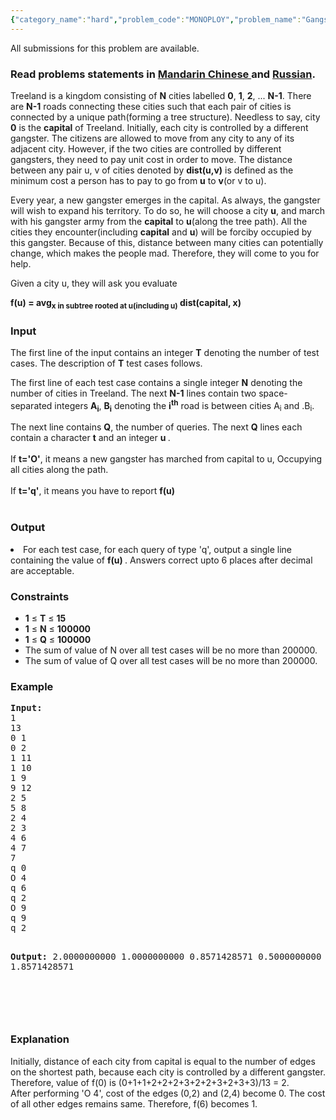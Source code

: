 ```yaml
---
{"category_name":"hard","problem_code":"MONOPLOY","problem_name":"Gangsters of Treeland","languages_supported":{"0":"ADA","1":"ASM","2":"BASH","3":"BF","4":"C","5":"C99 strict","6":"CAML","7":"CLOJ","8":"CLPS","9":"CPP 4.3.2","10":"CPP 4.9.2","11":"CPP14","12":"CS2","13":"D","14":"ERL","15":"FORT","16":"FS","17":"GO","18":"HASK","19":"ICK","20":"ICON","21":"JAVA","22":"JS","23":"LISP clisp","24":"LISP sbcl","25":"LUA","26":"NEM","27":"NICE","28":"NODEJS","29":"PAS fpc","30":"PAS gpc","31":"PERL"},"max_timelimit":2,"source_sizelimit":50000,"problem_author":"utkarsh_lath","problem_tester":null,"date_added":"26-06-2013","tags":{"0":"medium","1":"nov13","2":"utkarsh_lath"},"editorial_url":"http://discuss.codechef.com/problems/MONOPLOY","time":{"view_start_date":1384162200,"submit_start_date":1384162200,"visible_start_date":1384162200,"end_date":1735669800},"layout":"problem"}
---
```

<span class="solution-visible-txt">All submissions for this problem are available.</span><h3> Read problems statements in <a target="_blank" href="http://www.codechef.com/download/translated/NOV13/mandarin/MONOPLOY.pdf"> Mandarin Chinese </a> and <a target="_blank" href="http://www.codechef.com/download/translated/NOV13/russian/MONOPLOY.PDF"> Russian</a>.</h3>
<p>Treeland is a kingdom consisting of <b>N</b> cities labelled <b>0</b>, <b>1</b>, <b>2</b>, ... <b>N-1</b>. There are <b>N-1</b> roads connecting these cities such that each pair of cities is connected by a unique path(forming a tree structure). Needless to say, city <b>0</b> is the <b>capital</b> of Treeland. Initially, each city is controlled by a different gangster. The citizens are allowed to move from any city to any of its adjacent city. However, if the two cities are controlled by different gangsters, they need to pay unit cost in order to move. The distance between any pair u, v of cities denoted by <b>dist(u,v)</b>  is defined as the minimum cost a person has to pay to go from <b>u</b> to <b>v</b>(or v to u).</p>
<p>
Every year, a new gangster emerges in the capital. As always, the gangster will wish to expand his territory. To do so, he will choose a city <b>u</b>, and march with his gangster army from the <b>capital</b> to <b>u</b>(along the tree path). All the cities they encounter(including <b>capital</b> and <b>u</b>) will be forciby occupied by this gangster. Because of this, distance between many cities can potentially change, which makes the people mad. Therefore, they will come to you for help.</p>
<p>
Given a city u, they will ask you evaluate </p>
<p><b> f(u) = avg<sub>x in subtree rooted at u(including u)</sub>  dist(capital, x) </b></p>
<p><h3>Input</h3>
</p><p>The first line of the input contains an integer <b>T</b> denoting the number of test cases. The description of <b>T</b> test cases follows.</p>
<p>
The first line of each test case contains a single integer <b>N</b> denoting the number of cities in Treeland. The next <b>N-1</b> lines contain two space-separated integers <b>A<sub>i</sub></b>, <b>B<sub>i</sub></b> denoting the <b>i<sup>th</sup></b> road is between cities A<sub>i</sub> and .B<sub>i</sub>.</p>
<p>
The next line contains <b>Q</b>, the number of queries. The next <b>Q</b> lines each contain a character <b>t</b> and an integer <b> u </b>.<br/><br />
If <b>t='O'</b>, it means a new gangster has marched from capital to u, Occupying all cities along the path.<br/><br />
If <b>t='q'</b>, it means you have to report <b>f(u)</b></br/></br/></p>
<p><h3>Output</h3>
<li>For each test case, for each query of type 'q', output a single line containing the value of <b> f(u) </b>. Answers correct upto 6 places after decimal are acceptable.</li>

<h3>Constraints</h3>
<ul>
<li><b>1</b> ≤ <b>T</b> ≤ <b> 15 </b></li>
<li><b>1</b> ≤ <b>N</b> ≤ <b> 100000 </b></li>
<li><b>1</b> ≤ <b>Q</b> ≤ <b> 100000 </b></li>
<li>The sum of value of N over all test cases will be no more than 200000.</li>
<li>The sum of value of Q over all test cases will be no more than 200000.</li>
</ul>
<h3>Example</h3>
<pre><b>Input:</b>
1
13
0 1
0 2
1 11
1 10
1 9
9 12
2 5
5 8
2 4
2 3
4 6
4 7
7
q 0
O 4
q 6
q 2
O 9
q 9
q 2

<b>Output:</b>
2.0000000000
1.0000000000
0.8571428571
0.5000000000
1.8571428571

</pre></p><p> </p>
<h3>Explanation</h3>
<p> Initially, distance of each city from capital is equal to the number of edges on the shortest path, because each city is controlled by a different gangster.<br />
Therefore, value of f(0) is (0+1+1+2+2+2+3+2+2+3+2+3+3)/13 = 2.<br />
After performing 'O 4', cost of the edges (0,2) and (2,4) become 0. The cost of all other edges remains same. Therefore, f(6) becomes 1.
</p>

